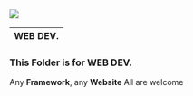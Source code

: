 <img src="https://miro.medium.com/max/1200/1*pE2fOVDikEUwiQJlh4ggzg.jpeg">

|**WEB DEV.**|
|---|


### This Folder is for **WEB DEV.**
Any **Framework**, any **Website** All are welcome
